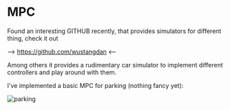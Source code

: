 # MPC

Found an interesting GITHUB recently, that provides simulators for different thing, check it out  

--> https://github.com/wustangdan <--

Among others it provides a rudimentary car simulator to implement different controllers and play around with them. 

I've implemented a basic MPC for parking (nothing fancy yet):

![parking](https://user-images.githubusercontent.com/71444220/96593621-fca0ab00-12e9-11eb-9bed-8fb82f169efc.gif)




